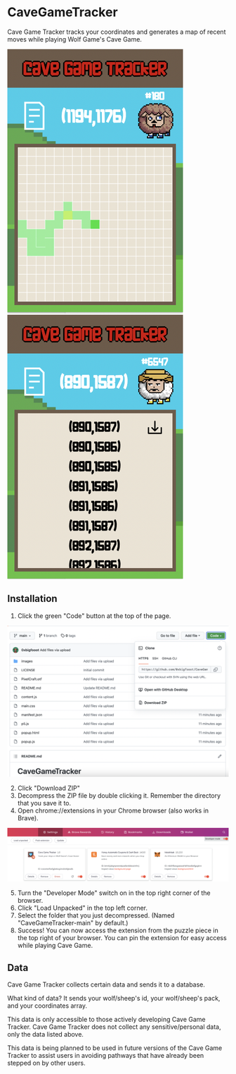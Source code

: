 # CaveGameTracker
Cave Game Tracker tracks your coordinates and generates a map of recent moves while playing Wolf Game's Cave Game.

<p float="center">
<img src="https://github.com/0xbigfooot/CaveGameTracker/blob/main/images/MapView.png" width="400" height="600">
<img src="https://github.com/0xbigfooot/CaveGameTracker/blob/main/images/CoordinatesView.png" width="400" height="600">
 </p>



Installation
-------------
1. Click the green "Code" button at the top of the page.

![Download Button](https://github.com/0xbigfooot/CaveGameTracker/blob/main/images/GreenCode.png)

2. Click "Download ZIP"
3. Decompress the ZIP file by double clicking it. Remember the directory that you save it to.
4. Open chrome://extensions in your Chrome browser (also works in Brave).

![ExtensionsHomePage](https://github.com/0xbigfooot/CaveGameTracker/blob/main/images/ExtensionsHome.png)

5. Turn the "Developer Mode" switch on in the top right corner of the browser.
6. Click "Load Unpacked" in the top left corner.
7. Select the folder that you just decompressed. (Named "CaveGameTracker-main" by default.)
8. Success! You can now access the extension from the puzzle piece in the top right of your browser. You can pin the extension for easy access while playing Cave Game.

Data
----

Cave Game Tracker collects certain data and sends it to a database. 

What kind of data? It sends your wolf/sheep's id, your wolf/sheep's pack, and your coordinates array. 

This data is only accessible to those actively developing Cave Game Tracker. Cave Game Tracker does not collect any sensitive/personal data, only the data listed above.

This data is being planned to be used in future versions of the Cave Game Tracker to assist users in avoiding pathways that have already been stepped on by other users.
